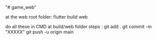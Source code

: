 "# game_web" 

at the web root folder:
flutter build web

do all these in CMD at build/web folder
steps :
git add .
git commit -m "XXXXX" 
git push -u origin main
